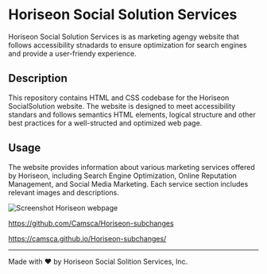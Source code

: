 # Horiseon Social Solution Services
  Horiseon Social Solution Services is as marketing agengy website that follows accessibility stnadards to ensure optimization for search engines and provide a user-friendy experience.

## Description 
This repository contains HTML and CSS codebase for the Horiseon SocialSolution website. The website is designed to meet accessibility standars and follows semantics HTML elements, logical structure and other best practices for a well-structed and optimized web page.

## Usage
The website provides information about various marketing services offered by Horiseon, including Search Engine Optimization, Online Reputation Management, and Social Media Marketing. Each service section includes relevant images and descriptions.

![Screenshot Horiseon webpage](./assets/Horiseon-page-screenshot.png)

https://github.com/Camsca/Horiseon-subchanges


 https://camsca.github.io/Horiseon-subchanges/

 -----
Made with ❤️ by Horiseon Social Solition Services, Inc.
